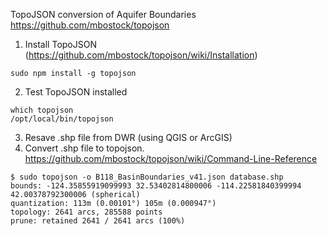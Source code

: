 TopoJSON conversion of Aquifer Boundaries 
https://github.com/mbostock/topojson


1. Install TopoJSON (https://github.com/mbostock/topojson/wiki/Installation)
```
sudo npm install -g topojson
```
2. Test TopoJSON installed
```
which topojson
/opt/local/bin/topojson
```
3. Resave .shp file from DWR (using QGIS or ArcGIS)
4. Convert .shp file to topojson. https://github.com/mbostock/topojson/wiki/Command-Line-Reference
```
$ sudo topojson -o B118_BasinBoundaries_v41.json database.shp                        
bounds: -124.35855919099993 32.53402814800006 -114.22581840399994 42.00378792300006 (spherical)
quantization: 113m (0.00101°) 105m (0.000947°)
topology: 2641 arcs, 285588 points
prune: retained 2641 / 2641 arcs (100%)
```
